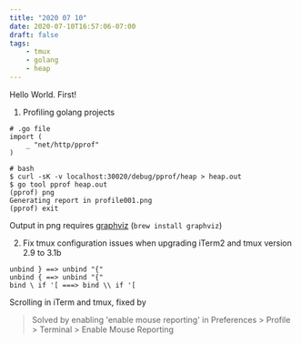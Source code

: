 ```yaml
---
title: "2020 07 10"
date: 2020-07-10T16:57:06-07:00
draft: false
tags:
    - tmux
    - golang
    - heap
---
```


Hello World. First!

1. Profiling golang projects
```
# .go file
import (
    _ "net/http/pprof"
)

# bash
$ curl -sK -v localhost:30020/debug/pprof/heap > heap.out
$ go tool pprof heap.out
(pprof) png
Generating report in profile001.png
(pprof) exit
```
Output in png requires [graphviz](https://graphviz.org/download/) (`brew install graphviz`)

2. Fix tmux configuration issues when upgrading iTerm2 and tmux version 2.9 to 3.1b
```
unbind } ==> unbind "{"
unbind { ==> unbind "{"
bind \ if '[ ===> bind \\ if '[
```

Scrolling in iTerm and tmux, fixed by 
> Solved by enabling 'enable mouse reporting' in Preferences > Profile > Terminal > Enable Mouse Reporting
